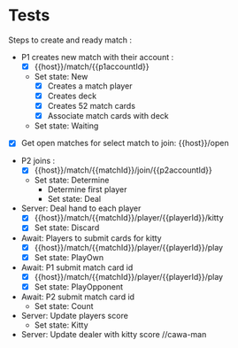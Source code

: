 # Tests 

Steps to create and ready match : 

- P1 creates new match with their account : 
  - [x] {{host}}/match/{{p1accountId}}
  - Set state: New
    - [x] Creates a match player
    - [x] Creates deck
    - [x] Creates 52 match cards
    - [x] Associate match cards with deck
  - Set state: Waiting
- [x] Get open matches for select match to join: {{host}}/open
- P2 joins :
  - [x] {{host}}/match/{{matchId}}/join/{{p2accountId}}
  - Set state: Determine
    - Determine first player
    - Set state: Deal
- Server: Deal hand to each player
  - [x] {{host}}/match/{{matchId}}/player/{{playerId}}/kitty
  - [x] Set state: Discard
- Await: Players to submit cards for kitty
  - [x]  {{host}}/match/{{matchId}}/player/{{playerId}}/play
  - [x] Set state: PlayOwn
- Await: P1 submit match card id 
  - [x] {{host}}/match/{{matchId}}/player/{{playerId}}/play
  - [x] Set state: PlayOpponent
- Await: P2 submit match card id
  - Set state: Count 
- Server: Update players score
  - Set state: Kitty 
- Server: Update dealer with kitty score 
//cawa-man 

